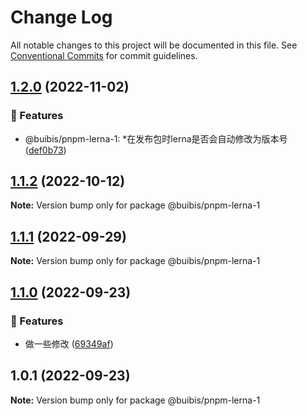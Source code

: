 # Change Log

All notable changes to this project will be documented in this file.
See [Conventional Commits](https://conventionalcommits.org) for commit guidelines.

## [1.2.0](https://github.com/zqinmiao/pnpm-example/compare/@buibis/pnpm-lerna-1@1.1.2...@buibis/pnpm-lerna-1@1.2.0) (2022-11-02)


### 🎸 Features

* @buibis/pnpm-lerna-1: *在发布包时lerna是否会自动修改为版本号 ([def0b73](https://github.com/zqinmiao/pnpm-example/commit/def0b7334f2fcc860dd735025df7bd531900e688))



## [1.1.2](https://github.com/zqinmiao/pnpm-example/compare/@buibis/pnpm-lerna-1@1.1.1...@buibis/pnpm-lerna-1@1.1.2) (2022-10-12)

**Note:** Version bump only for package @buibis/pnpm-lerna-1





## [1.1.1](https://github.com/zqinmiao/pnpm-example/compare/@buibis/pnpm-lerna-1@1.1.0...@buibis/pnpm-lerna-1@1.1.1) (2022-09-29)

**Note:** Version bump only for package @buibis/pnpm-lerna-1





## [1.1.0](https://github.com/zqinmiao/pnpm-example/compare/@buibis/pnpm-lerna-1@1.0.1...@buibis/pnpm-lerna-1@1.1.0) (2022-09-23)


### 🎸 Features

* 做一些修改 ([69349af](https://github.com/zqinmiao/pnpm-example/commit/69349aff560848d05efed1f9cb7af27df0184e89))



## 1.0.1 (2022-09-23)

**Note:** Version bump only for package @buibis/pnpm-lerna-1
